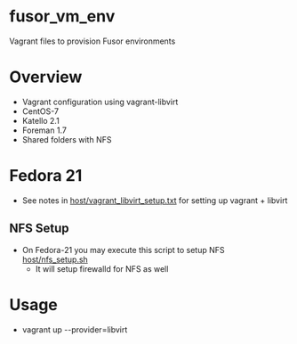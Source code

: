 # fusor_vm_env
Vagrant files to provision Fusor environments

# Overview

* Vagrant configuration using vagrant-libvirt
* CentOS-7
* Katello 2.1
* Foreman 1.7
* Shared folders with NFS


# Fedora 21

* See notes in [host/vagrant_libvirt_setup.txt]() for setting up vagrant + libvirt

## NFS Setup

*  On Fedora-21 you may execute this script to setup NFS [host/nfs_setup.sh]()
	* It will setup firewalld for NFS as well
		
# Usage
* vagrant up --provider=libvirt		



